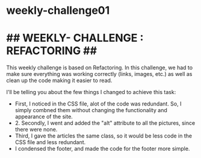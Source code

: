 # weekly-challenge01

<html>
<h1> ## WEEKLY- CHALLENGE : REFACTORING ## </h1>
<body>
<p> This weekly challenge is based on Refactoring. In this challenge, we had to make sure everything was working correctly (links, images, etc.) as well as clean up the code making it easier to read. </p>
 <p> I'll be telling you about the few things I changed to achieve this task: </p>
<ul>
<li> First, I noticed in the CSS file, alot of the code was redundant. So, I simply combned them without changing the functionality and appearance of the site. </li>
<li> 2. Secondly, I went and added the "alt" attribute to all the pictures, since there were none. </li>
<li> Third, I gave the articles the same class, so it would be less code in the CSS file and less redundant. </li>
<li> I condensed the footer, and made the code for the footer more simple. </li>
</ul>
</body>
</html>
